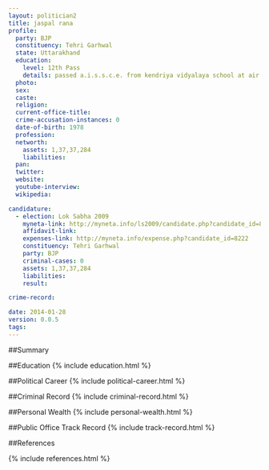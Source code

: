 ```yaml
---
layout: politician2
title: jaspal rana
profile: 
  party: BJP
  constituency: Tehri Garhwal
  state: Uttarakhand
  education: 
    level: 12th Pass
    details: passed a.i.s.s.c.e. from kendriya vidyalaya school at air force station tigri camp tuklakabad, new delhi 1993
  photo: 
  sex: 
  caste: 
  religion: 
  current-office-title: 
  crime-accusation-instances: 0
  date-of-birth: 1978
  profession: 
  networth: 
    assets: 1,37,37,284
    liabilities: 
  pan: 
  twitter: 
  website: 
  youtube-interview: 
  wikipedia: 

candidature: 
  - election: Lok Sabha 2009
    myneta-link: http://myneta.info/ls2009/candidate.php?candidate_id=8222
    affidavit-link: 
    expenses-link: http://myneta.info/expense.php?candidate_id=8222
    constituency: Tehri Garhwal 
    party: BJP
    criminal-cases: 0
    assets: 1,37,37,284
    liabilities: 
    result:  

crime-record: 

date: 2014-01-28
version: 0.0.5
tags: 
---
```

##Summary


##Education
{% include education.html %}


##Political Career
{% include political-career.html %}


##Criminal Record
{% include criminal-record.html %}


##Personal Wealth
{% include personal-wealth.html %}


##Public Office Track Record
{% include track-record.html %}


##References


{% include references.html %}